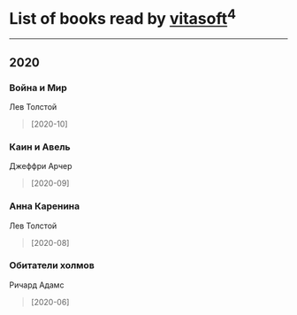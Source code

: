 # List of books read by [vitasoft](http://vk.com/id47446642)<sup>4</sup>
---

## 2020

### Война и Мир
Лев Толстой
> [2020-10] 


### Каин и Авель
Джеффри Арчер
> [2020-09] 


### Анна Каренина
Лев Толстой
> [2020-08] 


### Обитатели холмов
Ричард Адамс
> [2020-06] 



